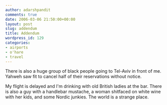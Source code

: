 ```yaml
---
author: adarshpandit
comments: true
date: 2006-03-06 21:50:00+00:00
layout: post
slug: addendum
title: Addendum
wordpress_id: 129
categories:
- airports
- o'hare
- travel
---
```


There is also a huge group of black people going to Tel-Aviv in front of me. Yahweh saw fit to cancel half of their reservations without notice.




My flight is delayed and I'm drinking with old British ladies at the bar. There is also a guy with a handlebar mustache, a woman shitfaced on white wine with her kids, and some Nordic junkies. The world is a strange place.
